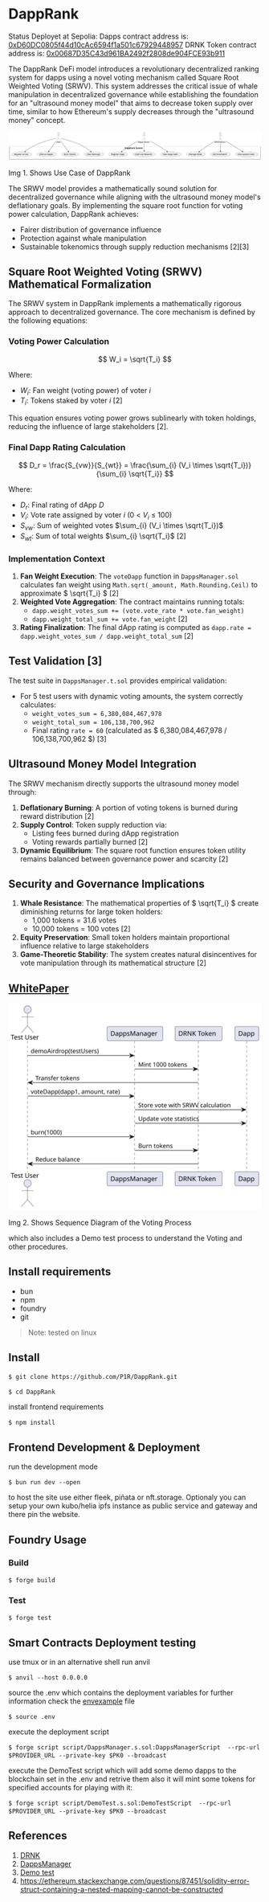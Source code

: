 # DappRank
Status Deployet at Sepolia:
Dapps contract address is:  [0xD60DC0805f44d10cAc6594f1a501c67929448957](https://sepolia.etherscan.io/address/0xD60DC0805f44d10cAc6594f1a501c67929448957)
DRNK Token contract address is:  [0x00687D35C43d961BA2492f2808de904FCE93b911](https://sepolia.etherscan.io/address/0x00687D35C43d961BA2492f2808de904FCE93b911)

The DappRank DeFi model introduces a revolutionary decentralized ranking system
for dapps using a novel voting mechanism called Square Root Weighted Voting
(SRWV). This system addresses the critical issue of whale manipulation in
decentralized governance while establishing the foundation for an
"ultrasound money model" that aims to decrease token supply over time,
similar to how Ethereum's supply decreases through the "ultrasound money"
concept.

![Use Case Diagram of DappRank](./models/use_case.svg)

Img 1. Shows Use Case of DappRank

The SRWV model provides a mathematically sound solution for decentralized
governance while aligning with the ultrasound money model's deflationary goals.
By implementing the square root function for voting power calculation, DappRank
achieves:

- Fairer distribution of governance influence
- Protection against whale manipulation
- Sustainable tokenomics through supply reduction mechanisms [2][3]

## Square Root Weighted Voting (SRWV) Mathematical Formalization

The SRWV system in DappRank implements a mathematically rigorous approach to
decentralized governance. The core mechanism is defined by the following
equations:

### Voting Power Calculation

$$
W_i = \sqrt{T_i}
$$

Where:
- $W_i$: Fan weight (voting power) of voter $i$
- $T_i$: Tokens staked by voter $i$ [2]

This equation ensures voting power grows sublinearly with token holdings, reducing the influence of large stakeholders [2].

### Final Dapp Rating Calculation

$$
D_r = \frac{S_{vw}}{S_{wt}} = \frac{\sum_{i} (V_i \times \sqrt{T_i})}{\sum_{i} \sqrt{T_i}}
$$

Where:

- $D_r$: Final rating of dApp $D$
- $V_i$: Vote rate assigned by voter $i$ (0 < $V_i$ ≤ 100)
- $S_{vw}$: Sum of weighted votes $\sum_{i} (V_i \times \sqrt{T_i})$
- $S_{wt}$: Sum of total weights $\sum_{i} \sqrt{T_i}$ [2]

### Implementation Context
1. **Fan Weight Execution**: The `voteDapp` function in `DappsManager.sol` calculates fan weight using `Math.sqrt(_amount, Math.Rounding.Ceil)` to approximate $ \sqrt{T_i} $ [2]
2. **Weighted Vote Aggregation**: The contract maintains running totals:
   - `dapp.weight_votes_sum += (vote.vote_rate * vote.fan_weight)`
   - `dapp.weight_total_sum += vote.fan_weight` [2]
3. **Rating Finalization**: The final dApp rating is computed as `dapp.rate = dapp.weight_votes_sum / dapp.weight_total_sum` [2]

## Test Validation [3]
The test suite in `DappsManager.t.sol` provides empirical validation:
- For 5 test users with dynamic voting amounts, the system correctly calculates:
  - `weight_votes_sum = 6,380,084,467,978`
  - `weight_total_sum = 106,138,700,962`
  - Final rating `rate = 60` (calculated as $ 6,380,084,467,978 / 106,138,700,962 $) [3]

## Ultrasound Money Model Integration
The SRWV mechanism directly supports the ultrasound money model through:
1. **Deflationary Burning**: A portion of voting tokens is burned during reward distribution [2]
2. **Supply Control**: Token supply reduction via:
   - Listing fees burned during dApp registration
   - Voting rewards partially burned [2]
3. **Dynamic Equilibrium**: The square root function ensures token utility remains balanced between governance power and scarcity [2]

## Security and Governance Implications
1. **Whale Resistance**: The mathematical properties of $ \sqrt{T_i} $ create diminishing returns for large token holders:
   - 1,000 tokens = 31.6 votes
   - 10,000 tokens = 100 votes [2]
2. **Equity Preservation**: Small token holders maintain proportional influence relative to large stakeholders
3. **Game-Theoretic Stability**: The system creates natural disincentives for vote manipulation through its mathematical structure [2]

## [WhitePaper](./WP.md)

![Sequence Diagram of the Voting Process](./models/demo.svg)

Img 2. Shows Sequence Diagram of the Voting Process

which also includes a Demo test process to understand the Voting and other procedures.

## Install requirements

* bun
* npm
* foundry
* git

> Note: tested on linux

## Install

```shell
$ git clone https://github.com/P1R/DappRank.git
```
```shell
$ cd DappRank
```
install frontend requirements
```shell
$ npm install
```

## Frontend Development & Deployment

run the development mode
```shell
$ bun run dev --open
```

to host the site use either fleek, piñata or nft.storage. Optionaly you can setup
your own kubo/helia ipfs instance as public service and gateway and there pin
the website.

## Foundry Usage

### Build

```shell
$ forge build
```

### Test

```shell
$ forge test
```

## Smart Contracts Deployment testing

use tmux or in an alternative shell run anvil
```shell
$ anvil --host 0.0.0.0
```
source the .env which contains the deployment variables
for further information check the [envexample](./envexample) file

```shell
$ source .env
```
execute the deployment script

```shell
$ forge script script/DappsManager.s.sol:DappsManagerScript  --rpc-url $PROVIDER_URL --private-key $PK0 --broadcast
```
execute the DemoTest script which will add some demo dapps to the blockchain set in the .env
and retrive them also it will mint some tokens for specified accounts for playing with it:

```shell
$ forge script script/DemoTest.s.sol:DemoTestScript  --rpc-url $PROVIDER_URL --private-key $PK0 --broadcast
```

## References
1. [DRNK](./src-sc/DRNK.sol)
2. [DappsManager](./src-sc/DappsManager.sol)
3. [Demo test](./test/DappsManager.t.sol)
4. https://ethereum.stackexchange.com/questions/87451/solidity-error-struct-containing-a-nested-mapping-cannot-be-constructed
